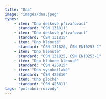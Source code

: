 ```yaml
---
title: "Dna"
image: "images/dna.jpeg"
types:
    - item: "Dno deskové přivařovací"
      standard: "ČSN 131811"
    - item: "Dno deskové přivařovací"
      standard: "ČSN 131815"
    - item: "Dno klenuté"
      standard: "ČSN 131820, ČSN EN10253-1"
    - item: "Dno klenuté"
      standard: "ČSN 131825, ČSN EN10253-1"
    - item: "Dno hluboce klenuté"
      standard: "ČSN 425815"
    - item: "Dno vysokotlaké"
      standard: "ČSN 425816"
    - item: "Dno ploché"
      standard: "ČSN 425811"
tags: "potrubni-rozvody"
---
```

